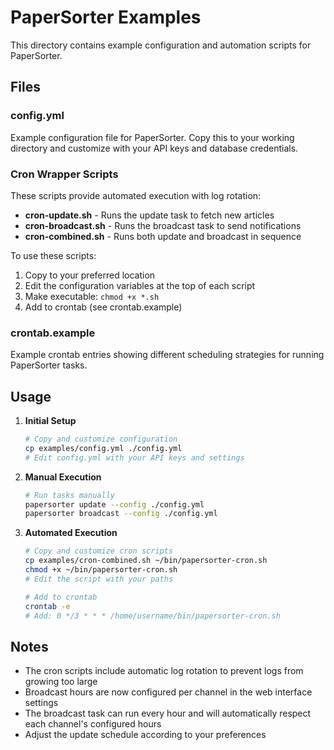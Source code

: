 # PaperSorter Examples

This directory contains example configuration and automation scripts for PaperSorter.

## Files

### config.yml
Example configuration file for PaperSorter. Copy this to your working directory and customize with your API keys and database credentials.

### Cron Wrapper Scripts

These scripts provide automated execution with log rotation:

- **cron-update.sh** - Runs the update task to fetch new articles
- **cron-broadcast.sh** - Runs the broadcast task to send notifications
- **cron-combined.sh** - Runs both update and broadcast in sequence

To use these scripts:
1. Copy to your preferred location
2. Edit the configuration variables at the top of each script
3. Make executable: `chmod +x *.sh`
4. Add to crontab (see crontab.example)

### crontab.example
Example crontab entries showing different scheduling strategies for running PaperSorter tasks.

## Usage

1. **Initial Setup**
   ```bash
   # Copy and customize configuration
   cp examples/config.yml ./config.yml
   # Edit config.yml with your API keys and settings
   ```

2. **Manual Execution**
   ```bash
   # Run tasks manually
   papersorter update --config ./config.yml
   papersorter broadcast --config ./config.yml
   ```

3. **Automated Execution**
   ```bash
   # Copy and customize cron scripts
   cp examples/cron-combined.sh ~/bin/papersorter-cron.sh
   chmod +x ~/bin/papersorter-cron.sh
   # Edit the script with your paths

   # Add to crontab
   crontab -e
   # Add: 0 */3 * * * /home/username/bin/papersorter-cron.sh
   ```

## Notes

- The cron scripts include automatic log rotation to prevent logs from growing too large
- Broadcast hours are now configured per channel in the web interface settings
- The broadcast task can run every hour and will automatically respect each channel's configured hours
- Adjust the update schedule according to your preferences